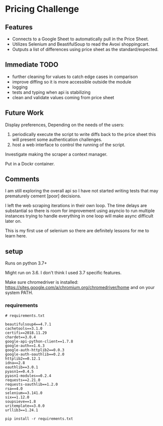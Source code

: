 # Pricing Challenge #


## Features ##
* Connects to a Google Sheet to automatically pull in the Price Sheet.
* Utilizes Selenium and BeastifulSoup to read the Avoxi shoppingcart.
* Outputs a list of differences using price sheet as the standard/expected.

## Immediate TODO ##
* further cleaning for values to catch edge cases in comparison
* improve diffing so it is more accessible outside the module
* logging
* tests and typing when api is stabilizing
* clean and validate values coming from price sheet

## Future Work ##
Display preferences, Depending on the needs of the users:
1. periodically execute the script to write diffs back to the price sheet
  this will present some authentication challenges.
2. host a web interface to control the running of the script.

Investigate making the scraper a context manager.

Put in a Dockr container.

## Comments ##
I am still exploring the overall api so I have not started writing tests that may prematurely cement [poor] decisions.

I left the web scraping iterations in their own loop. The time delays are substantial so there is room for improvement using asyncio to run multiple instances trying to handle everything in one loop will make async difficult later on.

This is my first use of selenium so there are definitely lessons for me to learn here.

## setup ##
Runs on python 3.7+

Might run on 3.6. I don't think I used 3.7 specific features.

Make sure chromedriver is installed: https://sites.google.com/a/chromium.org/chromedriver/home and on your system PATH.


### requirements ###
```
# requirements.txt

beautifulsoup4==4.7.1
cachetools==3.1.0
certifi==2018.11.29
chardet==3.0.4
google-api-python-client==1.7.8
google-auth==1.6.3
google-auth-httplib2==0.0.3
google-auth-oauthlib==0.2.0
httplib2==0.12.1
idna==2.8
oauthlib==3.0.1
pyasn1==0.4.5
pyasn1-modules==0.2.4
requests==2.21.0
requests-oauthlib==1.2.0
rsa==4.0
selenium==3.141.0
six==1.12.0
soupsieve==1.8
uritemplate==3.0.0
urllib3==1.24.1
```
```pip install -r requirements.txt```
